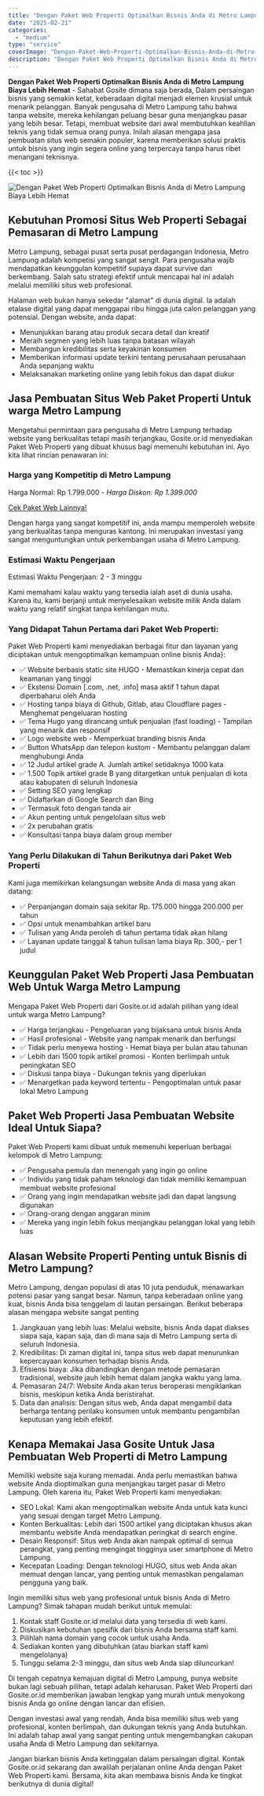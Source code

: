 ```yaml
---
title: "Dengan Paket Web Properti Optimalkan Bisnis Anda di Metro Lampung Biaya Lebih Hemat"
date: "2025-02-21"
categories: 
  - "medium"
type: "service"
coverImage: "Dengan-Paket-Web-Properti-Optimalkan-Bisnis-Anda-di-Metro-Lampung-Biaya-Lebih-Hemat.png"
description: "Dengan Paket Web Properti Optimalkan Bisnis Anda di Metro Lampung Biaya Lebih Hemat. Jangan biarkan bisnis Anda ketinggalan dalam persaingan digital. Kontak..."
---
```


**Dengan Paket Web Properti Optimalkan Bisnis Anda di Metro Lampung Biaya Lebih Hemat** - Sahabat Gosite dimana saja berada, Dalam persaingan bisnis yang semakin ketat, keberadaan digital menjadi elemen krusial untuk menarik pelanggan. Banyak pengusaha di Metro Lampung tahu bahwa tanpa website, mereka kehilangan peluang besar guna menjangkau pasar yang lebih besar. Tetapi, membuat website dari awal membutuhkan keahlian teknis yang tidak semua orang punya. Inilah alasan mengapa jasa pembuatan situs web semakin populer, karena memberikan solusi praktis untuk bisnis yang ingin segera online yang terpercaya tanpa harus ribet menangani teknisnya.

{{< toc >}}

![Dengan Paket Web Properti Optimalkan Bisnis Anda di Metro Lampung Biaya Lebih Hemat](/images/medium/Dengan-Paket-Web-Properti-Optimalkan-Bisnis-Anda-di-Metro-Lampung-Biaya-Lebih-Hemat.png)

## Kebutuhan Promosi Situs Web Properti Sebagai Pemasaran di Metro Lampung

Metro Lampung, sebagai pusat serta pusat perdagangan Indonesia, Metro Lampung adalah kompetisi yang sangat sengit. Para pengusaha wajib mendapatkan keunggulan kompetitif supaya dapat survive dan berkembang. Salah satu strategi efektif untuk mencapai hal ini adalah melalui memiliki situs web profesional.

Halaman web bukan hanya sekedar "alamat" di dunia digital. Ia adalah etalase digital yang dapat menggapai ribu hingga juta calon pelanggan yang potensial. Dengan website, anda dapat:

- Menunjukkan barang atau produk secara detail dan kreatif
- Meraih segmen yang lebih luas tanpa batasan wilayah
- Membangun kredibilitas serta keyakinan konsumen
- Memberikan informasi update terkini tentang perusahaan perusahaan Anda sepanjang waktu
- Melaksanakan marketing online yang lebih fokus dan dapat diukur

## Jasa Pembuatan Situs Web Paket Properti Untuk warga Metro Lampung

Mengetahui permintaan para pengusaha di Metro Lampung terhadap website yang berkualitas tetapi masih terjangkau, Gosite.or.id menyediakan Paket Web Properti yang dibuat khusus bagi memenuhi kebutuhan ini. Ayo kita lihat rincian penawaran ini:

### Harga yang Kompetitip di Metro Lampung

<a class="cta-button">Harga Normal: Rp 1.799.000 - <em>Harga Diskon: Rp 1.399.000</em></a>

<a href="/jasa-web/" class="cta-button">Cek Paket Web Lainnya!</a>

Dengan harga yang sangat kompetitif ini, anda mampu memperoleh website yang berkualitas tanpa menguras kantong. Ini merupakan investasi yang sangat menguntungkan untuk perkembangan usaha di Metro Lampung.

### Estimasi Waktu Pengerjaan

Estimasi Waktu Pengerjaan: 2 - 3 minggu

Kami memahami kalau waktu yang tersedia ialah aset di dunia usaha. Karena itu, kami berjanji untuk menyelesaikan website milik Anda dalam waktu yang relatif singkat tanpa kehilangan mutu.

### Yang Didapat Tahun Pertama dari Paket Web Properti:

Paket Web Properti kami menyediakan berbagai fitur dan layanan yang diciptakan untuk mengoptimalkan kemampuan online bisnis Anda}:

- ✅ Website berbasis static site HUGO - Memastikan kinerja cepat dan keamanan yang tinggi
- ✅ Ekstensi Domain \[.com, .net, .info\] masa aktif 1 tahun dapat diperbaharui oleh Anda
- ✅ Hosting tanpa biaya di Github, Gitlab, atau Cloudflare pages - Menghemat pengeluaran hosting
- ✅ Tema Hugo yang dirancang untuk penjualan (fast loading) - Tampilan yang menarik dan responsif
- ✅ Logo website web - Memperkuat branding bisnis Anda
- ✅ Button WhatsApp dan telepon kustom - Membantu pelanggan dalam menghubungi Anda
- ✅ 12 Judul artikel grade A. Jumlah artikel setidaknya 1000 kata
- ✅ 1.500 Topik artikel grade B yang ditargetkan untuk penjualan di kota atau kabupaten di seluruh Indonesia
- ✅ Setting SEO yang lengkap
- ✅ Didaftarkan di Google Search dan Bing
- ✅ Termasuk foto dengan tanda air
- ✅ Akun penting untuk pengelolaan situs web
- ✅ 2x perubahan gratis
- ✅ Konsultasi tanpa biaya dalam group member

### Yang Perlu Dilakukan di Tahun Berikutnya dari Paket Web Properti

Kami juga memikirkan kelangsungan website Anda di masa yang akan datang:

- ✅ Perpanjangan domain saja sekitar Rp. 175.000 hingga 200.000 per tahun
- ✅ Opsi untuk menambahkan artikel baru
- ✅ Tulisan yang Anda peroleh di tahun pertama tidak akan hilang
- ✅ Layanan update tanggal & tahun tulisan lama biaya Rp. 300,- per 1 judul

## Keunggulan Paket Web Properti Jasa Pembuatan Web Untuk Warga Metro Lampung

Mengapa Paket Web Properti dari Gosite.or.id adalah pilihan yang ideal untuk warga Metro Lampung?

- ✅ Harga terjangkau - Pengeluaran yang bijaksana untuk bisnis Anda
- ✅ Hasil profesional - Website yang nampak menarik dan berfungsi
- ✅ Tidak perlu menyewa hosting - Hemat biaya per bulan atau tahunan
- ✅ Lebih dari 1500 topik artikel promosi - Konten berlimpah untuk peningkatan SEO
- ✅ Diskusi tanpa biaya - Dukungan teknis yang diperlukan
- ✅ Menargetkan pada keyword tertentu - Pengoptimalan untuk pasar lokal Metro Lampung

## Paket Web Properti Jasa Pembuatan Website Ideal Untuk Siapa?

Paket Web Properti kami dibuat untuk memenuhi keperluan berbagai kelompok di Metro Lampung:

- ✅ Pengusaha pemula dan menengah yang ingin go online
- ✅ Individu yang tidak paham teknologi dan tidak memiliki kemampuan membuat website profesional
- ✅ Orang yang ingin mendapatkan website jadi dan dapat langsung digunakan
- ✅ Orang-orang dengan anggaran minim
- ✅ Mereka yang ingin lebih fokus menjangkau pelanggan lokal yang lebih luas

## Alasan Website Properti Penting untuk Bisnis di Metro Lampung?

Metro Lampung, dengan populasi di atas 10 juta penduduk, menawarkan potensi pasar yang sangat besar. Namun, tanpa keberadaan online yang kuat, bisnis Anda bisa tenggelam di lautan persaingan. Berikut beberapa alasan mengapa website sangat penting

1. Jangkauan yang lebih luas: Melalui website, bisnis Anda dapat diakses siapa saja, kapan saja, dan di mana saja di Metro Lampung serta di seluruh Indonesia.
2. Kredibilitas: Di zaman digital ini, tanpa situs web dapat menurunkan kepercayaan konsumen terhadap bisnis Anda.
3. Efisiensi biaya: Jika dibandingkan dengan metode pemasaran tradisional, website jauh lebih hemat dalam jangka waktu yang lama.
4. Pemasaran 24/7: Website Anda akan terus beroperasi mengiklankan bisnis, meskipun ketika Anda beristirahat.
5. Data dan analisis: Dengan situs web, Anda dapat mengambil data berharga tentang perilaku konsumen untuk membantu pengambilan keputusan yang lebih efektif.

## Kenapa Memakai Jasa Gosite Untuk Jasa Pembuatan Web Properti di Metro Lampung

Memiliki website saja kurang memadai. Anda perlu memastikan bahwa website Anda dioptimalkan guna menjangkau target pasar di Metro Lampung. Oleh karena itu, Paket Web Properti kami menyediakan:

- SEO Lokal: Kami akan mengoptimalkan website Anda untuk kata kunci yang sesuai dengan target Metro Lampung.
- Konten Berkualitas: Lebih dari 1500 artikel yang diciptakan khusus akan membantu website Anda mendapatkan peringkat di search engine.
- Desain Responsif: Situs web Anda akan nampak optimal di semua perangkat, yang penting mengingat tingginya user smartphone di Metro Lampung.
- Kecepatan Loading: Dengan teknologi HUGO, situs web Anda akan memuat dengan lancar, yang penting untuk memastikan pengalaman pengguna yang baik.

Ingin memiliki situs web yang profesional untuk bisnis Anda di Metro Lampung? Simak tahapan mudah berikut untuk memulai:

1. Kontak staff Gosite.or.id melalui data yang tersedia di web kami.
2. Diskusikan kebutuhan spesifik dari bisnis Anda bersama staff kami.
3. Pilihlah nama domain yang cocok untuk usaha Anda.
4. Sediakan konten yang dibutuhkan (atau biarkan staff kami mengelolanya)
5. Tunggu selama 2-3 minggu, dan situs web Anda siap diluncurkan!

Di tengah cepatnya kemajuan digital di Metro Lampung, punya website bukan lagi sebuah pilihan, tetapi adalah keharusan. Paket Web Properti dari Gosite.or.id memberikan jawaban lengkap yang murah untuk menyokong bisnis Anda go online dengan lancar dan efisien.

Dengan investasi awal yang rendah, Anda bisa memiliki situs web yang profesional, konten berlimpah, dan dukungan teknis yang Anda butuhkan. Ini adalah tahap awal yang sangat penting untuk mengembangkan cakupan usaha Anda di Metro Lampung dan sekitarnya.

Jangan biarkan bisnis Anda ketinggalan dalam persaingan digital. Kontak Gosite.or.id sekarang dan awalilah perjalanan online Anda dengan Paket Web Properti kami. Bersama, kita akan membawa bisnis Anda ke tingkat berikutnya di dunia digital!